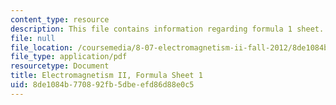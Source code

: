 ```yaml
---
content_type: resource
description: This file contains information regarding formula 1 sheet.
file: null
file_location: /coursemedia/8-07-electromagnetism-ii-fall-2012/8de1084b770892fb5dbeefd86d88e0c5_MIT8_07F12_formsheet1.pdf
file_type: application/pdf
resourcetype: Document
title: Electromagnetism II, Formula Sheet 1
uid: 8de1084b-7708-92fb-5dbe-efd86d88e0c5
---
```

